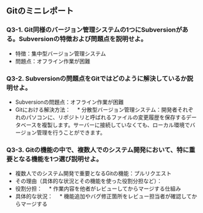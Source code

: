 ## Gitのミニレポート
### Q3-1. Git同様のバージョン管理システムの1つにSubversionがある。Subversionの特徴および問題点を説明せよ。
* 特徴：集中型バージョン管理システム
* 問題点：オフライン作業が困難
### Q3-2. Subversionの問題点をGitではどのように解決しているか説明せよ。
* Subversionの問題点：オフライン作業が困難
* Gitにおける解決方法：
　* 分散型バージョン管理システム：開発者それぞれのパソコンに、リポジトリと呼ばれるファイルの変更履歴を保存するデータベースを複製します。サーバーに接続していなくても、ローカル環境でバージョン管理を行うことができます。
### Q3-3. Gitの機能の中で、複数人でのシステム開発において、特に重要となる機能を1つ選び説明せよ。
* 複数人でのシステム開発で重要となるGitの機能：プルリクエスト
* その理由（具体的な状況とその機能を使った役割分担など）：
* 役割分担：
　* 作業内容を他者がレビューしてからマージする仕組み
* 具体的な状況：
　* 機能追加やバグ修正箇所をレビュー担当者が確認してからマージする

